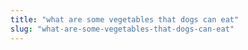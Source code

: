 ```yaml
---
title: "what are some vegetables that dogs can eat"
slug: "what-are-some-vegetables-that-dogs-can-eat"
---
```


